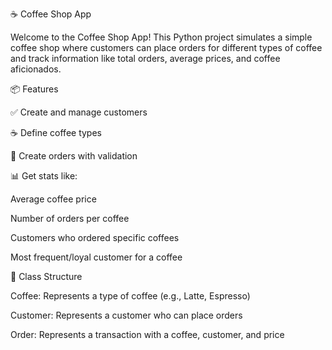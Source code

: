 ☕ Coffee Shop App



Welcome to the Coffee Shop App! This Python project simulates a simple coffee shop where customers can place orders for different types of coffee and track information like total orders, average prices, and coffee aficionados.

📦 Features




✅ Create and manage customers

☕ Define coffee types

🧾 Create orders with validation

📊 Get stats like:

Average coffee price

Number of orders per coffee

Customers who ordered specific coffees

Most frequent/loyal customer for a coffee

🧱 Class Structure


Coffee: Represents a type of coffee (e.g., Latte, Espresso)

Customer: Represents a customer who can place orders

Order: Represents a transaction with a coffee, customer, and price
